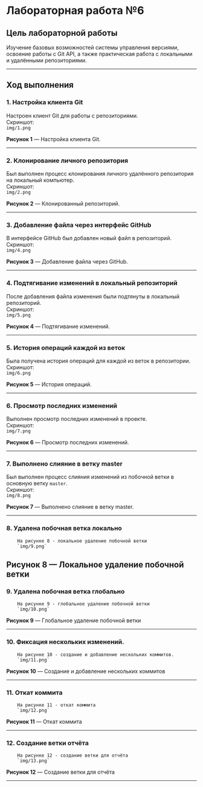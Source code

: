 # Лабораторная работа №6

## Цель лабораторной работы
Изучение базовых возможностей системы управления версиями, освоение работы с Git API, а также практическая работа с локальными и удалёнными репозиториями.

---

## Ход выполнения

### 1. Настройка клиента Git
Настроен клиент Git для работы с репозиториями.  
Скриншот:  
`img/1.png`

**Рисунок 1** — Настройка клиента Git.

---

### 2. Клонирование личного репозитория
Был выполнен процесс клонирования личного удалённого репозитория на локальный компьютер.  
Скриншот:  
`img/2.png`

**Рисунок 2** — Клонированный репозиторий.

---

### 3. Добавление файла через интерфейс GitHub
В интерфейсе GitHub был добавлен новый файл в репозиторий.  
Скриншот:  
`img/4.png`

**Рисунок 3** — Добавление файла через GitHub.

---

### 4. Подтягивание изменений в локальный репозиторий
После добавления файла изменения были подтянуты в локальный репозиторий.  
Скриншот:  
`img/5.png`

**Рисунок 4** — Подтягивание изменений.

---

### 5. История операций каждой из веток
Была получена история операций для каждой из веток в репозитории.  
Скриншот:  
`img/6.png`

**Рисунок 5** — История операций.

---

### 6. Просмотр последних изменений
Выполнен просмотр последних изменений в проекте.  
Скриншот:  
`img/7.png`

**Рисунок 6** — Просмотр последних изменений.

---

### 7. Выполнено слияние в ветку master
Был выполнен процесс слияния изменений из побочной ветки в основную ветку `master`.   
Скриншот:  
`img/8.png`

**Рисунок 7** — Выполнено слияние в ветку master.

---

### 8. Удалена побочная ветка локально
        На рисунке 8 - локальное удаление побочной ветки
        `img/9.png`
**Рисунок 8** — Локальное удаление побочной ветки
---

### 9. Удалена побочная ветка глобально
        На рисунке 9 - глобальное удаление побочной ветки
        `img/10.png`
**Рисунок 9** — Глобальное удаление побочной ветки

---

### 10. Фиксация нескольких изменений.
        На рисунке 10 - создание и добавление нескольких коммитов.
        `img/11.png`
**Рисунок 10** — Создание и добавление нескольких коммитов

---

### 11. Откат коммита   
        На рисунке 11 - откат коммита
        `img/12.png`
**Рисунок 11** — Откат коммита

---

### 12. Создание ветки отчёта
        На рисунке 12 - создание ветки для отчёта
        `img/13.png`
**Рисунок 12** — Создание ветки для отчёта


---